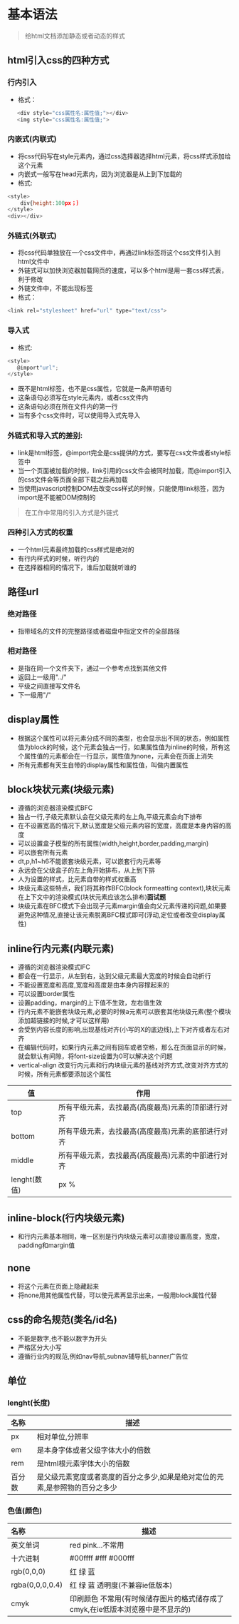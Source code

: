 # 基本语法

> 给html文档添加静态或者动态的样式

## html引入css的四种方式

### 行内引入

* 格式：

```javascript
   <div style="css属性名:属性值;"></div>
   <img style="css属性名:属性值;">
```


### 内嵌式(内联式)

* 将css代码写在style元素内，通过css选择器选择html元素，将css样式添加给这个元素
* 内嵌式一般写在head元素内，因为浏览器是从上到下加载的
* 格式:

```javascript
<style>
    div{height:100px；｝
</style>
<div></div>
```


### 外链式(外联式)

* 将css代码单独放在一个css文件中，再通过link标签将这个css文件引入到html文件中
* 外链式可以加快浏览器加载网页的速度，可以多个html是用一套css样式表，利于修改
* 外链文件中，不能出现标签
* 格式：

```javascript
<link rel="stylesheet" href="url" type="text/css">
```


### 导入式

* 格式:

```javascript
<style>
   @import"url";
</style>
```

* 既不是html标签，也不是css属性，它就是一条声明语句
* 这条语句必须写在style元素内，或者css文件内
* 这条语句必须在所在文件内的第一行
* 当有多个css文件时，可以使用导入式先导入

### 外链式和导入式的差别:

* link是html标签，@import完全是css提供的方式，要写在css文件或者style标签中
* 当一个页面被加载的时候，link引用的css文件会被同时加载，而@import引入的css文件会等页面全部下载之后再加载
* 当使用javascript控制DOM去改变css样式的时候，只能使用link标签，因为import是不能被DOM控制的
 
> 在工作中常用的引入方式是外链式

### 四种引入方式的权重

* 一个html元素最终加载的css样式是绝对的
* 有行内样式的时候，听行内的
* 在选择器相同的情况下，谁后加载就听谁的

## 路径url

### 绝对路径

* 指带域名的文件的完整路径或者磁盘中指定文件的全部路径

### 相对路径

* 是指在同一个文件夹下，通过一个参考点找到其他文件
* 返回上一级用"../"
* 平级之间直接写文件名
* 下一级用"/"

## display属性

* 根据这个属性可以将元素分成不同的类型，也会显示出不同的状态，例如属性值为block的时候，这个元素会独占一行，如果属性值为inline的时候，所有这个属性值的元素都会在一行显示，属性值为none，元素会在页面上消失
* 所有元素都有天生自带的display属性和属性值，叫做内置属性

## block块状元素(块级元素)

* 遵循的浏览器渲染模式BFC
* 独占一行,子级元素默认会在父级元素的左上角,平级元素会向下排布
* 在不设置宽高的情况下,默认宽度是父级元素内容的宽度，高度是本身内容的高度
* 可以设置盒子模型的所有属性(width,height,border,padding,margin)
* 可以嵌套所有元素 
* dt,p,h1~h6不能嵌套块级元素，可以嵌套行内元素等
* 永远会在父级盒子的左上角开始排布，从上到下排
* 人为设置的样式，比元素自带的样式权重高
* 块级元素这些特点，我们将其称作BFC(block formeatting context),块状元素在上下文中的渲染模式(块状元素应该怎么排布)**面试题**
* 块级元素在BFC模式下会出现子元素margin值会向父元素传递的问题,如果要避免这种情况,直接让该元素脱离BFC模式即可(浮动,定位或者改变display属性)

## inline行内元素(内联元素)

* 遵循的浏览器渲染模式IFC
* 都会在一行显示，从左到右，达到父级元素最大宽度的时候会自动折行
* 不能设置宽度和高度,宽度和高度是由本身内容撑起来的
* 可以设置border属性
* 设置padding，margin的上下值不生效，左右值生效
* 行内元素不能嵌套块级元素,必要的时候a元素可以嵌套其他块级元素(整个模块添加超链接的时候,才可以这样用)
* 会受到内容长度的影响,出现基线对齐(小写的X的底边线),上下对齐或者左右对齐
* 在编辑代码时，如果行内元素之间有回车或者空格，那么在页面显示的时候，就会默认有间隙，将font-size设置为0可以解决这个问题 
* vertical-align 改变行内元素和行内块级元素的基线对齐方式,改变对齐方式的时候，所有元素都要添加这个属性

|   值  |  作用  |
|------|--------|
| top  | 所有平级元素，去找最高(高度最高)元素的顶部进行对齐  |
| bottom | 所有平级元素，去找最高(高度最高)元素的底部进行对齐 |
| middle | 所有平级元素，去找最高(高度最高)元素的中部进行对齐 |
| lenght(数值) | px % |

## inline-block(行内块级元素)

* 和行内元素基本相同，唯一区别是行内块级元素可以直接设置高度，宽度，padding和margin值

## none

* 将这个元素在页面上隐藏起来
* 将none用其他属性代替，可以使元素再显示出来，一般用block属性代替

## css的命名规范(类名/id名)

* 不能是数字,也不能以数字为开头
* 严格区分大小写
* 遵循行业内的规范,例如nav导航,subnav辅导航,banner广告位

## 单位

### lenght(长度)

| 名称 | 描述 |
|:--- | --- |
| px  | 相对单位,分辨率 |
| em  | 是本身字体或者父级字体大小的倍数 |
| rem | 是html根元素字体大小的倍数 |
| 百分数 | 是父级元素宽度或者高度的百分之多少,如果是绝对定位的元素,是参照物的百分之多少 |


### 色值(颜色)

| 名称 | 描述 |
|:--- | --- |
| 英文单词 | red pink...不常用 |
| 十六进制 | #00ffff #fff #000fff |
| rgb(0,0,0) | 红 绿 蓝 |
| rgba(0,0,0,0.4) | 红 绿 蓝 透明度(不兼容ie低版本) |
| cmyk | 印刷颜色 不常用(有时候储存图片的格式储存成了cmyk,在ie低版本浏览器中是不显示的) |


